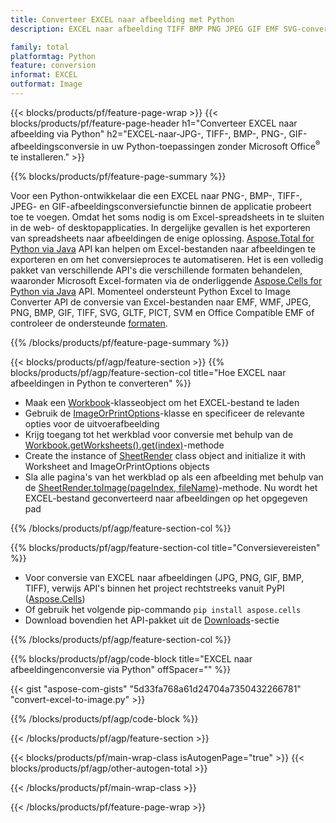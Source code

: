 ```yaml
---
title: Converteer EXCEL naar afbeelding met Python
description: EXCEL naar afbeelding TIFF BMP PNG JPEG GIF EMF SVG-conversie in uw Python-toepassingen zonder Microsoft Excel 

family: total
platformtag: Python
feature: conversion
informat: EXCEL
outformat: Image
---
```

{{< blocks/products/pf/feature-page-wrap >}}
{{< blocks/products/pf/feature-page-header h1="Converteer EXCEL naar afbeelding via Python" h2="EXCEL-naar-JPG-, TIFF-, BMP-, PNG-, GIF-afbeeldingsconversie in uw Python-toepassingen zonder Microsoft Office<sup>&reg;</sup> te installeren." >}}

{{% blocks/products/pf/feature-page-summary %}}

Voor een Python-ontwikkelaar die een EXCEL naar PNG-, BMP-, TIFF-, JPEG- en GIF-afbeeldingsconversiefunctie binnen de applicatie probeert toe te voegen. Omdat het soms nodig is om Excel-spreadsheets in te sluiten in de web- of desktopapplicaties. In dergelijke gevallen is het exporteren van spreadsheets naar afbeeldingen de enige oplossing. [Aspose.Total for Python via Java](https://products.aspose.com/total/python-java/) API kan helpen om Excel-bestanden naar afbeeldingen te exporteren en om het conversieproces te automatiseren. Het is een volledig pakket van verschillende API's die verschillende formaten behandelen, waaronder Microsoft Excel-formaten via de onderliggende [Aspose.Cells for Python via Java](https://products.aspose.com/cells/python-java/) API. Momenteel ondersteunt Python Excel to Image Converter API de conversie van Excel-bestanden naar EMF, WMF, JPEG, PNG, BMP, GIF, TIFF, SVG, GLTF, PICT, SVM en Office Compatible EMF of controleer de ondersteunde [formaten](https://docs.aspose.com/cells/python-java/supported-file-formats/). 

{{% /blocks/products/pf/feature-page-summary %}}

{{< blocks/products/pf/agp/feature-section >}}
{{% blocks/products/pf/agp/feature-section-col title="Hoe EXCEL naar afbeeldingen in Python te converteren" %}}

- Maak een [Workbook](https://reference.aspose.com/cells/python-java/asposecells.api/Workbook)-klasseobject om het EXCEL-bestand te laden
- Gebruik de [ImageOrPrintOptions](https://reference.aspose.com/cells/python-java/asposecells.api/ImageOrPrintOptions)-klasse en specificeer de relevante opties voor de uitvoerafbeelding
- Krijg toegang tot het werkblad voor conversie met behulp van de [Workbook.getWorksheets().get(index)](https://reference.aspose.com//cells/python-java/asposecells.api/worksheetcollection#Item%20(int))-methode
- Create the instance of [SheetRender](https://reference.aspose.com/cells/python/asposecells.api/SheetRender) class object and initialize it with Worksheet and ImageOrPrintOptions objects
- Sla alle pagina's van het werkblad op als een afbeelding met behulp van de [SheetRender.toImage(pageIndex, fileName)](https://reference.aspose.com//cells/python-java/asposecells.api/sheetrender#toImage(int,%20java.lang.String))-methode. Nu wordt het EXCEL-bestand geconverteerd naar afbeeldingen op het opgegeven pad

{{% /blocks/products/pf/agp/feature-section-col %}}

{{% blocks/products/pf/agp/feature-section-col title="Conversievereisten" %}}

- Voor conversie van EXCEL naar afbeeldingen (JPG, PNG, GIF, BMP, TIFF), verwijs API's binnen het project rechtstreeks vanuit PyPI ([Aspose.Cells](https://pypi.org/project/aspose-cells/))
- Of gebruik het volgende pip-commando ```pip install aspose.cells``` 
- Download bovendien het API-pakket uit de [Downloads](https://releases.aspose.com/cells/python-java)-sectie 
 

{{% /blocks/products/pf/agp/feature-section-col %}}

{{% blocks/products/pf/agp/code-block title="EXCEL naar afbeeldingenconversie via Python" offSpacer="" %}}

{{< gist "aspose-com-gists" "5d33fa768a61d24704a7350432266781" "convert-excel-to-image.py" >}}

{{% /blocks/products/pf/agp/code-block %}}

{{< /blocks/products/pf/agp/feature-section >}}

{{< blocks/products/pf/main-wrap-class isAutogenPage="true" >}}
{{< blocks/products/pf/agp/other-autogen-total >}}

{{< /blocks/products/pf/main-wrap-class >}}

{{< /blocks/products/pf/feature-page-wrap >}}